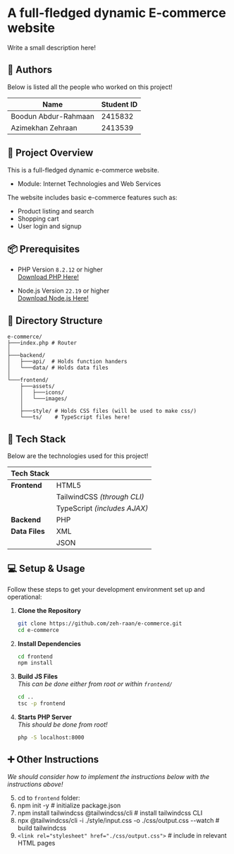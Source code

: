 # A full-fledged dynamic E-commerce website
Write a small description here!

## 👥 Authors
Below is listed all the people who worked on this project!

Name | Student ID
---|---
Boodun Abdur-Rahmaan | 2415832 
Azimekhan Zehraan | 2413539

## 📄 Project Overview
This is a full-fledged dynamic e-commerce website.
- Module: Internet Technologies and Web Services

The website includes basic e-commerce features such as:
- Product listing and search
- Shopping cart
- User login and signup

## 📦 Prerequisites
- PHP Version `8.2.12` or higher  
[Download PHP Here!](https://www.php.net/downloads.php)

- Node.js Version `22.19` or higher  
[Download Node.js Here!](https://nodejs.org/en/download/)

## 📂 Directory Structure

```text
e-commerce/
├───index.php # Router
│
├───backend/
│   ├───api/  # Holds function handers
│   └───data/ # Holds data files
│
└───frontend/
    ├───assets/
    │   ├───icons/
    │   └───images/
    │
    ├───style/ # Holds CSS files (will be used to make css/)
    └───ts/    # TypeScript files here!
```

## 🔌 Tech Stack
Below are the technologies used for this project!

Tech Stack| &nbsp;
---|---
**Frontend** | HTML5
&nbsp; | TailwindCSS *(through CLI)*
&nbsp; | TypeScript *(includes AJAX)*
**Backend**  | PHP
**Data Files** | XML
&nbsp; | JSON

## 💻 Setup & Usage
Follow these steps to get your development environment set up and operational:  

1. **Clone the Repository**
    ```bash
    git clone https://github.com/zeh-raan/e-commerce.git
    cd e-commerce
    ```

2. **Install Dependencies**
    ```bash
    cd frontend
    npm install
    ```

3. **Build JS Files**  
   *This can be done either from root or within `frontend/`*

    ```bash
    cd ..
    tsc -p frontend
    ```

4. **Starts PHP Server**  
   *This should be done from root!*

   ```bash
   php -S localhost:8000
   ```

## ➕ Other Instructions
*We should consider how to implement the instructions below with the instructions above!*

5. cd to `frontend` folder:
6. npm init -y # initialize package.json
7. npm install tailwindcss @tailwindcss/cli # install tailwindcss CLI
8. npx @tailwindcss/cli -i ./style/input.css -o ./css/output.css --watch # build tailwindcss
9.  ```<link rel="stylesheet" href="./css/output.css">``` # include in relevant HTML pages
